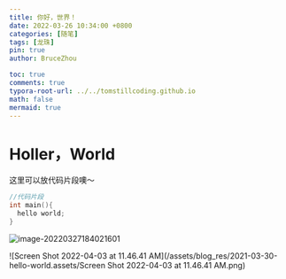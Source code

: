 ```yaml
---
title: 你好，世界！
date: 2022-03-26 10:34:00 +0800
categories: [随笔]
tags: [龙珠]
pin: true
author: BruceZhou

toc: true
comments: true
typora-root-url: ../../tomstillcoding.github.io
math: false
mermaid: true
---
```


# Holler，World

这里可以放代码片段噢～

```c++
//代码片段
int main(){
  hello world;
}
```



![image-20220327184021601](../../../assets/blog_res/2021-03-30-hello-world.assets/image-20220327184021601.png)

![Screen Shot 2022-04-03 at 11.46.41 AM](/assets/blog_res/2021-03-30-hello-world.assets/Screen Shot 2022-04-03 at 11.46.41 AM.png)

